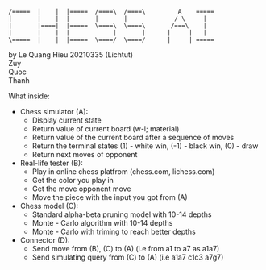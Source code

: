     /=====  |    |  |=====  /====\  /====\         A    =====
    |       |    |  |       |       |             / \     |
    |       |====|  |=====  \====\  \====\       /===\    |
    |       |    |  |            |       |      |     |   |
    \=====  |    |  |=====  \====/  \====/      |     | =====
    
by  Le Quang Hieu 20210335 (Lichtut)  
    Zuy  
    Quoc  
    Thanh  
    
    
    
What inside:  
   * Chess simulator (A):  
      * Display current state
      * Return value of current board (w-l; material)
      * Return value of the current board after a sequence of moves 
      * Return the terminal states (1) - white win, (-1) - black win, (0) - draw
      * Return next moves of opponent
   * Real-life tester (B):
      * Play in online chess platfrom (chess.com, lichess.com)
	  * Get the color you play in
	  * Get the move opponent move
	  * Move the piece with the input you got from (A)
   * Chess model (C):
      * Standard alpha-beta pruning model with 10-14 depths
	  * Monte - Carlo algorithm with 10-14 depths
	  * Monte - Carlo with triming to reach better depths
   * Connector (D):
      * Send move from (B), (C) to (A) (i.e from a1 to a7 as a1a7)
	  * Send simulating query from (C) to (A) (i.e a1a7 c1c3 a7g7) 
